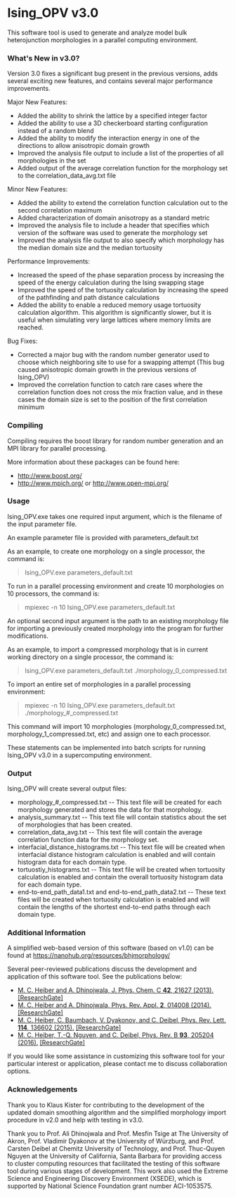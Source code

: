 Ising_OPV v3.0
=========

This software tool is used to generate and analyze model bulk heterojunction morphologies in a parallel computing environment.

### What's New in v3.0?
Version 3.0 fixes a significant bug present in the previous versions, adds several exciting new features, and contains several major performance improvements.

Major New Features:
- Added the ability to shrink the lattice by a specified integer factor
- Added the ability to use a 3D checkerboard starting configuration instead of a random blend
- Added the ability to modify the interaction energy in one of the directions to allow anisotropic domain growth
- Improved the analysis file output to include a list of the properties of all morphologies in the set
- Added output of the average correlation function for the morphology set to the correlation_data_avg.txt file

Minor New Features:
- Added the ability to extend the correlation function calculation out to the second correlation maximum
- Added characterization of domain anisotropy as a standard metric
- Improved the analysis file to include a header that specifies which version of the software was used to generate the morphology set
- Improved the analysis file output to also specify which morphology has the median domain size and the median tortuosity

Performance Improvements:
- Increased the speed of the phase separation process by increasing the speed of the energy calculation during the Ising swapping stage
- Improved the speed of the tortuosity calculation by increasing the speed of the pathfinding and path distance calculations
- Added the ability to enable a reduced memory usage tortuosity calculation algorithm.  This algorithm is significantly slower, but it is useful when simulating very large lattices where memory limits are reached.

Bug Fixes:
- Corrected a major bug with the random number generator used to choose which neighboring site to use for a swapping attempt (This bug caused anisotropic domain growth in the previous versions of Ising_OPV)
- Improved the correlation function to catch rare cases where the correlation function does not cross the mix fraction value, and in these cases the domain size is set to the position of the first correlation minimum

### Compiling
Compiling requires the boost library for random number generation and an MPI library for parallel processing.

More information about these packages can be found here:
- http://www.boost.org/
- http://www.mpich.org/ or http://www.open-mpi.org/

### Usage
Ising_OPV.exe takes one required input argument, which is the filename of the input parameter file.

An example parameter file is provided with parameters_default.txt

As an example, to create one morphology on a single processor, the command is:
>    Ising_OPV.exe parameters_default.txt

To run in a parallel processing environment and create 10 morphologies on 10 processors, the command is:
>    mpiexec -n 10 Ising_OPV.exe parameters_default.txt

An optional second input argument is the path to an existing morphology file for importing a previously created morphology into the program for further modifications.

As an example, to import a compressed morphology that is in current working directory on a single processor, the command is:
>    Ising_OPV.exe parameters_default.txt ./morphology_0_compressed.txt

To import an entire set of morphologies in a parallel processing environment:
>    mpiexec -n 10 Ising_OPV.exe parameters_default.txt ./morphology_#_compressed.txt

This command will import 10 morphologies (morphology_0_compressed.txt, morphology_1_compressed.txt, etc) and assign one to each processor.

These statements can be implemented into batch scripts for running Ising_OPV v3.0 in a supercomputing environment.

### Output
Ising_OPV will create several output files:
- morphology_#_compressed.txt -- This text file will be created for each morphology generated and stores the data for that morphology.
- analysis_summary.txt -- This text file will contain statistics about the set of morphologies that has been created.
- correlation_data_avg.txt -- This text file will contain the average correlation function data for the morphology set.
- interfacial_distance_histograms.txt -- This text file will be created when interfacial distance histogram calculation is enabled and will contain histogram data for each domain type.
-  tortuostiy_histograms.txt -- This text file will be created when tortuosity calculation is enabled and contain the overall tortuosity histogram data for each domain type.
-  end-to-end_path_data1.txt and end-to-end_path_data2.txt -- These text files will be created when tortuosity calculation is enabled and will contain the lengths of the shortest end-to-end paths through each domain type.

### Additional Information
A simplified web-based version of this software (based on v1.0) can be found at https://nanohub.org/resources/bhjmorphology/

Several peer-reviewed publications discuss the development and application of this software tool.  See the publications below:
- [M. C. Heiber and A. Dhinojwala, J. Phys. Chem. C **42**, 21627 (2013).](http://pubs.acs.org/doi/abs/10.1021/jp403396v) [[ResearchGate]](https://www.researchgate.net/publication/257768674_Estimating_the_Magnitude_of_Exciton_Delocalization_in_Regioregular_P3HT)
- [M. C. Heiber and A. Dhinojwala, Phys. Rev. Appl. **2**, 014008 (2014).](http://journals.aps.org/prapplied/abstract/10.1103/PhysRevApplied.2.014008) [[ResearchGate]](https://www.researchgate.net/publication/264419218_Efficient_Generation_of_Model_Bulk_Heterojunction_Morphologies_for_Organic_Photovoltaic_Device_Modeling)
- [M. C. Heiber, C. Baumbach, V. Dyakonov, and C. Deibel, Phys. Rev. Lett. **114**, 136602 (2015).](http://journals.aps.org/prl/abstract/10.1103/PhysRevLett.114.136602) [[ResearchGate]](https://www.researchgate.net/publication/274375035_Encounter-Limited_Charge-Carrier_Recombination_in_Phase-Separated_Organic_Semiconductor_Blends)
- [M. C. Heiber, T.-Q. Nguyen, and C. Deibel, Phys. Rev. B **93**, 205204 (2016).](http://journals.aps.org/prb/abstract/10.1103/PhysRevB.93.205204) [[ResearchGate]](https://www.researchgate.net/publication/302940594_Charge_Carrier_Concentration_Dependence_of_Encounter-Limited_Bimolecular_Recombination_in_Phase-Separated_Organic_Semiconductor_Blends)

If you would like some assistance in customizing this software tool for your particular interest or application, please contact me to discuss collaboration options.

### Acknowledgements
Thank you to Klaus Kister for contributing to the development of the updated domain smoothing algorithm and the simplified morphology import procedure in v2.0 and help with testing in v3.0.

Thank you to Prof. Ali Dhinojwala and Prof. Mesfin Tsige at The University of Akron, Prof. Vladimir Dyakonov at the University of Würzburg, and Prof. Carsten Deibel at Chemitz University of Technology, and Prof. Thuc-Quyen Nguyen at the University of California, Santa Barbara for providing access to cluster computing resources that facilitated the testing of this software tool during various stages of development.  This work also used the Extreme Science and Engineering Discovery Environment (XSEDE), which is supported by National Science Foundation grant number ACI-1053575.

